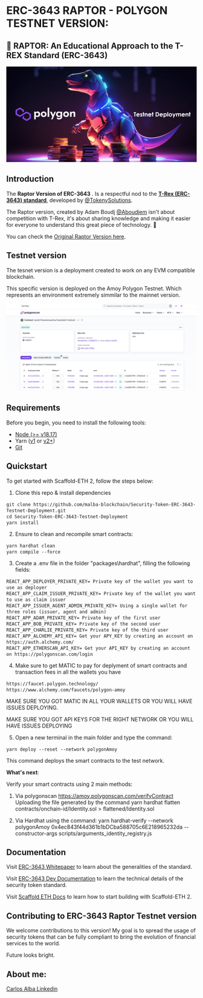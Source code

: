 # ERC-3643 RAPTOR - POLYGON TESTNET VERSION:

## 🦖 RAPTOR: An Educational Approach to the T-REX Standard (ERC-3643)

![T-REX](https://raw.githubusercontent.com/malba-blockchain/Security-Token-ERC-3643-Testnet-Deployment/main/raptor-testnet-deployment.png)

## Introduction

The **Raptor Version of ERC-3643** . Is a respectful nod to the [**T-Rex (ERC-3643) standard**](https://github.com/TokenySolutions/T-REX/), developed by [@TokenySolutions](https://github.com/TokenySolutions).

The Raptor version, created by Adam Boudj [@Aboudjem](https://github.com/Aboudjem) isn't about competition with T-Rex, it's about sharing knowledge and making it easier for everyone to understand this great piece of technology. 🧩

You can check the [Original Raptor Version here](https://github.com/Aboudjem/ERC-3643).

## Testnet version

The tesnet version is a deployment created to work on any EVM compatible blockchain.

This specific version is deployed on the Amoy Polygon Testnet. Which represents an environment extremely simmilar to the mainnet version.

![Debug Contracts tab](https://raw.githubusercontent.com/malba-blockchain/Security-Token-ERC-3643-Testnet-Deployment/main/raptor-screenshot.PNG)

## Requirements

Before you begin, you need to install the following tools:

- [Node (>= v18.17)](https://nodejs.org/en/download/)
- Yarn ([v1](https://classic.yarnpkg.com/en/docs/install/) or [v2+](https://yarnpkg.com/getting-started/install))
- [Git](https://git-scm.com/downloads)

## Quickstart

To get started with Scaffold-ETH 2, follow the steps below:

1. Clone this repo & install dependencies

```
git clone https://github.com/malba-blockchain/Security-Token-ERC-3643-Testnet-Deployment.git
cd Security-Token-ERC-3643-Testnet-Deployment
yarn install
```

2. Ensure to clean and recompile smart contracts:

```
yarn hardhat clean
yarn compile --force
```

3. Create a .env file in the folder "packages\hardhat", filling the following fields:

```
REACT_APP_DEPLOYER_PRIVATE_KEY= Private key of the wallet you want to use as deployer
REACT_APP_CLAIM_ISSUER_PRIVATE_KEY= Private key of the wallet you want to use as claim issuer
REACT_APP_ISSUER_AGENT_ADMIN_PRIVATE_KEY= Using a single wallet for three roles (issuer, agent and admin)
REACT_APP_ADAM_PRIVATE_KEY= Private key of the first user
REACT_APP_BOB_PRIVATE_KEY= Private key of the second user
REACT_APP_CHARLIE_PRIVATE_KEY= Private key of the third user
REACT_APP_ALCHEMY_API_KEY= Get your APY_KEY by creating an account on https://auth.alchemy.com/
REACT_APP_ETHERSCAN_API_KEY= Get your API_KEY by creating an account on https://polygonscan.com/login
```

4. Make sure to get MATIC to pay for deplyment of smart contracts and transaction fees in all the wallets you have

```
https://faucet.polygon.technology/
https://www.alchemy.com/faucets/polygon-amoy 
```

MAKE SURE YOU GOT MATIC IN ALL YOUR WALLETS OR YOU WILL HAVE ISSUES DEPLOYING.

MAKE SURE YOU GOT API KEYS FOR THE RIGHT NETWORK OR YOU WILL HAVE ISSUES DEPLOYING

5. Open a new terminal in the main folder and type the command:

```
yarn deploy --reset --network polygonAmoy
```

This command deploys the smart contracts to the test network.


**What's next**:

Verify your smart contracts using 2 main methods:

1. Via polygonscan https://amoy.polygonscan.com/verifyContract
Uploading the file generated by the command yarn hardhat flatten contracts/onchain-id/Identity.sol > flattened/Identity.sol

2. Via Hardhat using the command: yarn hardhat-verify --network polygonAmoy 0x4ec843f44d361b1bDCba588705c6E218965232da --constructor-args scripts/arguments_identity_registry.js


## Documentation

Visit [ERC-3643 Whitepaper](https://tokeny.com/wp-content/uploads/2023/05/ERC3643-Whitepaper-T-REX-v4.pdf) to learn about the generalities of the standard.

Visit [ERC-3643 Dev Documentation](https://erc-3643.github.io/documentation/docs/abstract) to learn the technical details of the security token standard.

Visit [Scaffold ETH Docs](https://docs.scaffoldeth.io) to learn how to start building with Scaffold-ETH 2.

## Contributing to ERC-3643 Raptor Testnet version

We welcome contributions to this version!
My goal is to spread the usage of security tokens that can be fully compliant to bring the evolution of financial services to the world.

Future looks bright.

## About me:
[Carlos Alba Linkedin](https://www.linkedin.com/in/malba-blockchain/)


